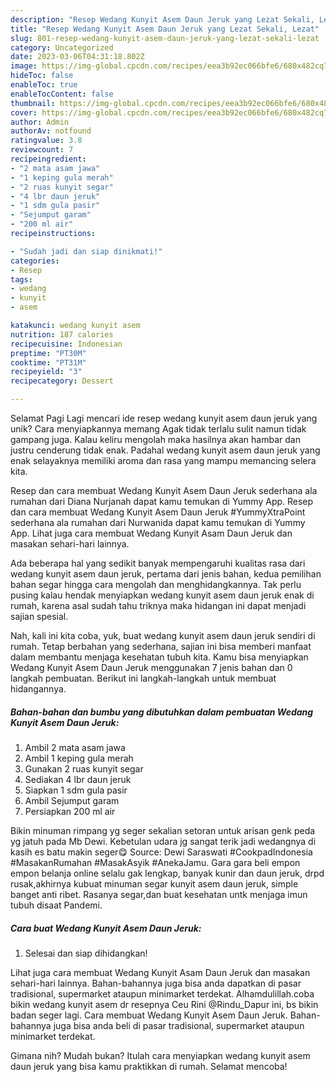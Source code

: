 ```yaml
---
description: "Resep Wedang Kunyit Asem Daun Jeruk yang Lezat Sekali, Lezat"
title: "Resep Wedang Kunyit Asem Daun Jeruk yang Lezat Sekali, Lezat"
slug: 801-resep-wedang-kunyit-asem-daun-jeruk-yang-lezat-sekali-lezat
category: Uncategorized
date: 2023-03-06T04:31:18.802Z
image: https://img-global.cpcdn.com/recipes/eea3b92ec066bfe6/680x482cq70/wedang-kunyit-asem-daun-jeruk-foto-resep-utama.jpg
hideToc: false
enableToc: true
enableTocContent: false
thumbnail: https://img-global.cpcdn.com/recipes/eea3b92ec066bfe6/680x482cq70/wedang-kunyit-asem-daun-jeruk-foto-resep-utama.jpg
cover: https://img-global.cpcdn.com/recipes/eea3b92ec066bfe6/680x482cq70/wedang-kunyit-asem-daun-jeruk-foto-resep-utama.jpg
author: Admin
authorAv: notfound
ratingvalue: 3.8
reviewcount: 7
recipeingredient:
- "2 mata asam jawa"
- "1 keping gula merah"
- "2 ruas kunyit segar"
- "4 lbr daun jeruk"
- "1 sdm gula pasir"
- "Sejumput garam"
- "200 ml air"
recipeinstructions:

- "Sudah jadi dan siap dinikmati!"
categories:
- Resep
tags:
- wedang
- kunyit
- asem

katakunci: wedang kunyit asem 
nutrition: 187 calories
recipecuisine: Indonesian
preptime: "PT30M"
cooktime: "PT31M"
recipeyield: "3"
recipecategory: Dessert

---
```



Selamat Pagi Lagi mencari ide resep wedang kunyit asem daun jeruk yang unik? Cara menyiapkannya memang Agak tidak terlalu sulit namun tidak gampang juga. Kalau keliru mengolah maka hasilnya akan hambar dan justru cenderung tidak enak. Padahal wedang kunyit asem daun jeruk yang enak selayaknya memiliki aroma dan rasa yang mampu memancing selera kita.


Resep dan cara membuat Wedang Kunyit Asem Daun Jeruk sederhana ala rumahan dari Diana Nurjanah dapat kamu temukan di Yummy App. Resep dan cara membuat Wedang Kunyit Asem Daun Jeruk #YummyXtraPoint sederhana ala rumahan dari Nurwanida dapat kamu temukan di Yummy App. Lihat juga cara membuat Wedang Kunyit Asam Daun Jeruk dan masakan sehari-hari lainnya.

Ada beberapa hal yang sedikit banyak mempengaruhi kualitas rasa dari wedang kunyit asem daun jeruk, pertama dari jenis bahan, kedua pemilihan bahan segar hingga cara mengolah dan menghidangkannya. Tak perlu pusing kalau hendak menyiapkan wedang kunyit asem daun jeruk enak di rumah, karena asal sudah tahu triknya maka hidangan ini dapat menjadi sajian spesial.


Nah, kali ini kita coba, yuk, buat wedang kunyit asem daun jeruk sendiri di rumah. Tetap berbahan yang sederhana, sajian ini bisa memberi manfaat dalam membantu menjaga kesehatan tubuh kita. Kamu bisa menyiapkan Wedang Kunyit Asem Daun Jeruk menggunakan 7 jenis bahan dan 0 langkah pembuatan. Berikut ini langkah-langkah untuk membuat hidangannya.

<!--inarticleads1-->

##### Bahan-bahan dan bumbu yang dibutuhkan dalam pembuatan Wedang Kunyit Asem Daun Jeruk:

1. Ambil 2 mata asam jawa
1. Ambil 1 keping gula merah
1. Gunakan 2 ruas kunyit segar
1. Sediakan 4 lbr daun jeruk
1. Siapkan 1 sdm gula pasir
1. Ambil Sejumput garam
1. Persiapkan 200 ml air


Bikin minuman rimpang yg seger sekalian setoran untuk arisan genk peda yg jatuh pada Mb Dewi. Kebetulan udara jg sangat terik jadi wedangnya di kasih es batu makin seger😋 Source: Dewi Saraswati #CookpadIndonesia #MasakanRumahan #MasakAsyik #AnekaJamu. Gara gara beli empon empon belanja online selalu gak lengkap, banyak kunir dan daun jeruk, drpd rusak,akhirnya kubuat minuman segar kunyit asem daun jeruk, simple banget anti ribet. Rasanya segar,dan buat kesehatan untk menjaga imun tubuh disaat Pandemi. 

<!--inarticleads2-->

##### Cara buat Wedang Kunyit Asem Daun Jeruk:


1. Selesai dan siap dihidangkan!

Lihat juga cara membuat Wedang Kunyit Asam Daun Jeruk dan masakan sehari-hari lainnya. Bahan-bahannya juga bisa anda dapatkan di pasar tradisional, supermarket ataupun minimarket terdekat. Alhamdulillah.coba bikin wedang kunyit asem dr resepnya Ceu Rini @Rindu_Dapur ini, bs bikin badan seger lagi. Cara membuat Wedang Kunyit Asem Daun Jeruk. Bahan-bahannya juga bisa anda beli di pasar tradisional, supermarket ataupun minimarket terdekat. 

Gimana nih? Mudah bukan? Itulah cara menyiapkan wedang kunyit asem daun jeruk yang bisa kamu praktikkan di rumah. Selamat mencoba!
